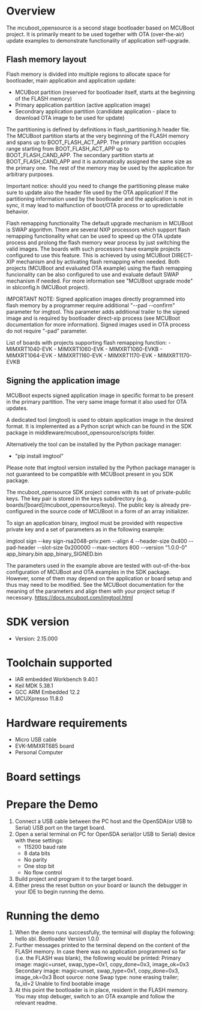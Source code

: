 Overview
========
The mcuboot_opensource is a second stage bootloader based on MCUBoot project. It is primarily meant to be used together with OTA (over-the-air) update examples
to demonstrate functionality of application self-upgrade.

Flash memory layout
-------------------
Flash memory is divided into multiple regions to allocate space for bootloader, main application
and application update:

 - MCUBoot partition (reserved for bootloader itself, starts at the beginning of the FLASH memory)
 - Primary application partition (active application image)
 - Secondrary application partition (candidate application - place to download OTA image to be used for update)

The partitioning is defined by definitions in flash_partitioning.h header file.
The MCUBoot partition starts at the very beginning of the FLASH memory and spans up to BOOT_FLASH_ACT_APP.
The primary partition occupies range starting from BOOT_FLASH_ACT_APP up to BOOT_FLASH_CAND_APP.
The secondary partition starts at BOOT_FLASH_CAND_APP and it is automatically assigned the same size as the primary one.
The rest of the memory may be used by the application for arbitrary purposes.

Important notice: should you need to change the partitioning please make sure to update also the header file used by the OTA application!
If the partitioning information used by the bootloader and the application is not in sync, it may lead to malfunction of boot/OTA process or to upredictable behavior.

Flash remapping functionality
The default upgrade mechanism in MCUBoot is SWAP algorithm. There are several NXP processors which support flash remapping functionality what can be used to speed up the OTA update process and prolong the flash memory wear process by just switching the valid images.
The boards with such processors have example projects configured to use this feature. This is achieved by using MCUBoot DIRECT-XIP mechanism and by activating flash remapping when needed. 
Both projects (MCUBoot and evaluated OTA example) using the flash remapping funcionality can be also configured to use and evaluate default SWAP mechanism if needed. 
For more information see "MCUBoot upgrade mode" in sblconfig.h (MCUBoot project).

IMPORTANT NOTE:
Signed application images directly programmed into flash memory by a programmer require additional "--pad --confirm" parameter for imgtool. This parameter adds additional trailer to the signed image and is required by bootloader direct-xip process (see MCUBoot documentation for more information). Signed images used in OTA process do not require "-pad" parameter.

List of boards with projects supporting flash remapping function:
    - MIMXRT1040-EVK
    - MIMXRT1060-EVK
    - MIMXRT1060-EVKB
    - MIMXRT1064-EVK
    - MIMXRT1160-EVK
    - MIMXRT1170-EVK
    - MIMXRT1170-EVKB

Signing the application image
-----------------------------
MCUBoot expects signed application image in specific format to be present in the primary partition.
The very same image format it also used for OTA updates.

A dedicated tool (imgtool) is used to obtain application image in the desired format.
It is implemented as a Python script which can be found in the SDK package in middleware/mcuboot_opensource/scripts folder.

Alternatively the tool can be installed by the Python package manager:
- "pip install imgtool"

Please note that imgtool version installed by the Python package manager is not guaranteed to be compatible with MCUBoot present in you SDK package.

The mcuboot_opensource SDK project comes with its set of private-public keys.
The key pair is stored in the keys subdirectory (e.g. boards/[board]/mcuboot_opensource/keys).
The public key is already pre-configured in the source code of MCUBoot in a form of an array initializer.

To sign an application binary, imgtool must be provided with respective private key and a set of parameters as in the following example:

 imgtool sign --key sign-rsa2048-priv.pem
	      --align 4
	      --header-size 0x400
	      --pad-header
	      --slot-size 0x200000
	      --max-sectors 800
	      --version "1.0.0-0"
	      app_binary.bin
	      app_binary_SIGNED.bin 

The parameters used in the example above are tested with out-of-the-box configuration of MCUBoot and OTA examples in the SDK package.
However, some of them may depend on the application or board setup and thus may need to be modified.
See the MCUBoot documentation for the meaning of the parameters and align them with your project setup if necessary.
https://docs.mcuboot.com/imgtool.html


SDK version
===========
- Version: 2.15.000

Toolchain supported
===================
- IAR embedded Workbench  9.40.1
- Keil MDK  5.38.1
- GCC ARM Embedded  12.2
- MCUXpresso  11.8.0

Hardware requirements
=====================
- Micro USB cable
- EVK-MIMXRT685 board
- Personal Computer

Board settings
==============

Prepare the Demo
================
1.  Connect a USB cable between the PC host and the OpenSDA(or USB to Serial) USB port on the target board.
2.  Open a serial terminal on PC for OpenSDA serial(or USB to Serial) device with these settings:
    - 115200 baud rate
    - 8 data bits
    - No parity
    - One stop bit
    - No flow control
3.  Build project and program it to the target board.
4.  Either press the reset button on your board or launch the debugger in your IDE to begin running the demo.

Running the demo
================
1.  When the demo runs successfully, the terminal will display the following:
        hello sbl.
        Bootloader Version 1.0.0
2.  Further messages printed to the terminal depend on the content of the FLASH memory.
    In case there was no application programmed so far (i.e. the FLASH was blank), the following would be printed:
        Primary image: magic=unset, swap_type=0x1, copy_done=0x3, image_ok=0x3
        Secondary image: magic=unset, swap_type=0x1, copy_done=0x3, image_ok=0x3
        Boot source: none
        Swap type: none
        erasing trailer; fa_id=2
        Unable to find bootable image
3. At this point the bootloader is in place, resident in the FLASH memory. You may stop debuger, switch to an OTA example and follow the relevant readme.
